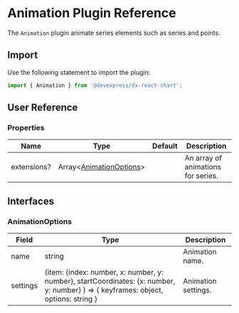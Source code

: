 # Animation Plugin Reference

The `Animation` plugin animate series elements such as series and points.

## Import

Use the following statement to import the plugin:

```js
import { Animation } from '@devexpress/dx-react-chart';
```

## User Reference

### Properties

Name | Type | Default | Description
-----|------|---------|------------
extensions? | Array&lt;[AnimationOptions](#animationoptions)&gt; | | An array of animations for series.

## Interfaces

### AnimationOptions

Field | Type | Description
------|------|------------
name | string | Animation name.
settings | (item: {index: number, x: number, y: number}, startCoordinates: {x: number, y: number} ) => { keyframes: object, options: string } | Animation settings.
